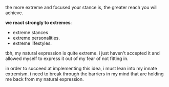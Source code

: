the more extreme and focused your stance is, the greater reach you will achieve.

**we react strongly to extremes**:
- extreme stances
- extreme personalities.
- extreme lifestyles.

tbh, my natural expression is quite extreme. i just haven't accepted it and allowed myself to express it out of my fear of not fitting in.

in order to succeed at implementing this idea, i must lean into my innate extremism. i need to break through the barriers in my mind that are holding me back from my natural expression.
